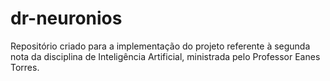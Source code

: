 # dr-neuronios
Repositório criado para a implementação do projeto referente à segunda nota da disciplina de Inteligência Artificial, ministrada pelo Professor Eanes Torres.
